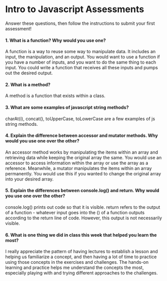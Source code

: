 # Intro to Javascript Assessments

Answer these questions, then follow the instructions to submit your first assessment!

#### 1. What is a function? Why would you use one?
A function is a way to reuse some way to manipulate data. It includes an input, the manipulation, and an output. 
You would want to use a function if you have a number of inputs, and you want to do the same thing to each input. 
You could write a function that receives all these inputs and pumps out the desired output.

#### 2. What is a method?
A method is a function that exists within a class.

#### 3. What are some examples of javascript string methods?
charAt(i), concat(), toUpperCase, toLowerCase are a few examples of js string methods.

#### 4. Explain the difference between accessor and mutator methods. Why would you use one over the other?
An accessor method works by manipulating the items within an array and retrieving data while keeping the original array the same. 
You would use an accessor to access information within the array or use the array as a reference.
Meanwhile, a mutator manipulates the items within an array permanently. 
You would use this if you wanted to change the original array into your desired array. 

#### 5. Explain the differences between console.log() and return. Why would you use one over the other?
console.log() prints out code so that it is visible.
return refers to the output of a function - whatever input goes into the () of a function outputs according to the return line of code.
However, this output is not necessarily visible.

#### 6. What is one thing we did in class this week that helped you learn the most?
I really appreciate the pattern of having lectures to establish a lesson and helping us familiarize a concept, 
and then having a lot of time to practice using those concepts in the exercises and challenges. 
The hands-on learning and practice helps me understand the concepts the most, especially playing with and trying different approaches to the challenges.
